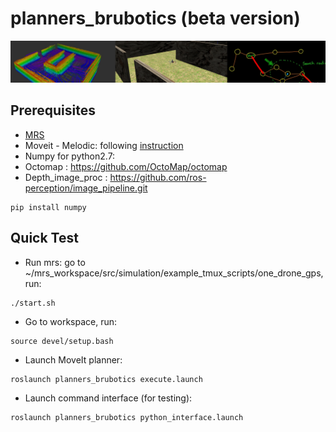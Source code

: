 # planners_brubotics (beta version)
![alt text](https://github.com/mrs-brubotics/planners_brubotics/blob/main/.fig/background.jpg)
## Prerequisites
* [MRS](https://github.com/ctu-mrs/mrs_uav_system)
* Moveit - Melodic: following [instruction](http://docs.ros.org/en/melodic/api/moveit_tutorials/html/doc/getting_started/getting_started.html)
* Numpy for python2.7: 
* Octomap : https://github.com/OctoMap/octomap
* Depth_image_proc : https://github.com/ros-perception/image_pipeline.git
```
pip install numpy
```
## Quick Test 
* Run mrs: go to ~/mrs_workspace/src/simulation/example_tmux_scripts/one_drone_gps, run:
```
./start.sh
```
* Go to workspace, run:
```
source devel/setup.bash
```
* Launch MoveIt planner:
```
roslaunch planners_brubotics execute.launch
```
* Launch command interface (for testing):
```
roslaunch planners_brubotics python_interface.launch
```



